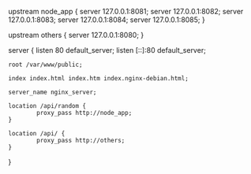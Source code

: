 upstream node_app {
    server 127.0.0.1:8081;
    server 127.0.0.1:8082;
    server 127.0.0.1:8083;
    server 127.0.0.1:8084;
    server 127.0.0.1:8085;
}

upstream others {
    server 127.0.0.1:8080;
}

server {
    listen 80 default_server;
    listen [::]:80 default_server;
    
    root /var/www/public;

    index index.html index.htm index.nginx-debian.html;

    server_name nginx_server;       

    location /api/random {
            proxy_pass http://node_app;
    }

    location /api/ {
            proxy_pass http://others;
    }
}
